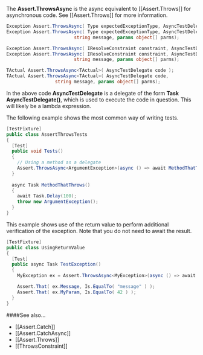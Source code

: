 The **Assert.ThrowsAsync** is the async equivalent to [[Assert.Throws]]
for asynchronous code. See [[Assert.Throws]] for more information.

```C#
Exception Assert.ThrowsAsync( Type expectedExceptionType, AsyncTestDelegate code );
Exception Assert.ThrowsAsync( Type expectedExceptionType, AsyncTestDelegate code, 
                         string message, params object[] parms);

Exception Assert.ThrowsAsync( IResolveConstraint constraint, AsyncTestDelegate code );
Exception Assert.ThrowsAsync( IResolveConstraint constraint, AsyncTestDelegate code, 
                         string message, params object[] parms);

TActual Assert.ThrowsAsync<TActual>( AsyncTestDelegate code );
TActual Assert.ThrowsAsync<TActual>( AsyncTestDelegate code, 
                  string message, params object[] parms);
```

In the above code **AsyncTestDelegate** is a delegate of the form
**Task AsyncTestDelegate()**, which is used to execute the code
in question. This will likely be a lambda expression.

The following example shows the most common way of writing tests.

```C#
[TestFixture]
public class AssertThrowsTests
{
  [Test]
  public void Tests()
  {  
    // Using a method as a delegate
    Assert.ThrowsAsync<ArgumentException>(async () => await MethodThatThrows());
  }
  
  async Task MethodThatThrows()
  {
    await Task.Delay(100);
    throw new ArgumentException();
  }
}
```

This example shows use of the return value to perform
additional verification of the exception. Note that you do not need to await the result.

```C#
[TestFixture]
public class UsingReturnValue
{
  [Test]
  public async Task TestException()
  {
    MyException ex = Assert.ThrowsAsync<MyException>(async () => await MethodThatThrows());

    Assert.That( ex.Message, Is.EqualTo( "message" ) );
    Assert.That( ex.MyParam, Is.EqualTo( 42 ) ); 
  }
}
```

####See also...
 * [[Assert.Catch]]
 * [[Assert.CatchAsync]]
 * [[Assert.Throws]]
 * [[ThrowsConstraint]]
